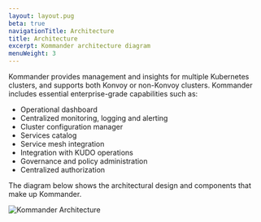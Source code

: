 ```yaml
---
layout: layout.pug
beta: true
navigationTitle: Architecture
title: Architecture
excerpt: Kommander architecture diagram
menuWeight: 3
---
```


Kommander provides management and insights for multiple Kubernetes clusters, and supports both Konvoy or non-Konvoy clusters. Kommander includes essential enterprise-grade capabilities such as:

- Operational dashboard
- Centralized monitoring, logging and alerting
- Cluster configuration manager
- Services catalog
- Service mesh integration
- Integration with KUDO operations
- Governance and policy administration
- Centralized authorization

The diagram below shows the architectural design and components that make up Kommander.

![Kommander Architecture](/dkp/kommander/1.3/img/Kommander_architecture.png)
